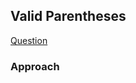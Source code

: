 ## Valid Parentheses

[Question](https://leetcode.com/problems/valid-parentheses)

### Approach


```

```
